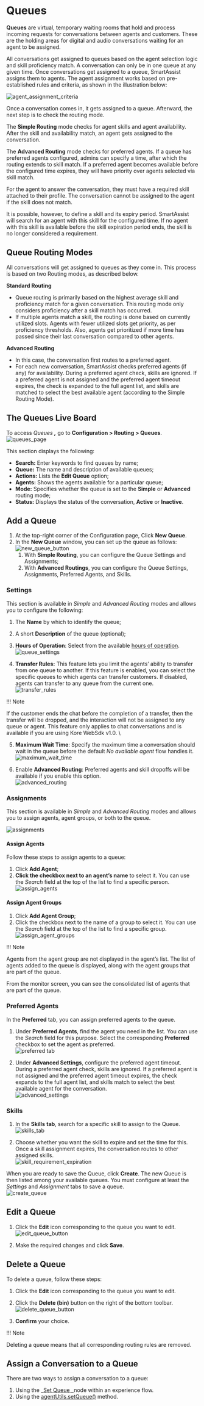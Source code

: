# **Queues**

**Queues** are virtual, temporary waiting rooms that hold and process incoming requests for conversations between agents and customers. These are the holding areas for digital and audio conversations waiting for an agent to be assigned. 

All conversations get assigned to queues based on the agent selection logic and skill proficiency match. A conversation can only be in one queue at any given time. Once conversations get assigned to a queue, SmartAssist assigns them to agents. The agent assignment works based on pre-established rules and criteria, as shown in the illustration below:

![agent_assignment_criteria](../routing/images/queues/agent-assignment-criteria.png)

Once a conversation comes in, it gets assigned to a queue. Afterward, the next step is to check the routing mode. 

The **Simple Routing** mode checks for agent skills and agent availability. After the skill and availability match, an agent gets assigned to the conversation. 

The **Advanced Routing** mode checks for preferred agents. If a queue has preferred agents configured, admins can specify a time, after which the routing extends to skill match. If a preferred agent becomes available before the configured time expires, they will have priority over agents selected via skill match.

For the agent to answer the conversation, they must have a required skill attached to their profile. The conversation cannot be assigned to the agent if the skill does not match.

It is possible, however, to define a skill and its expiry period. SmartAssist will search for an agent with this skill for the configured time. If no agent with this skill is available before the skill expiration period ends, the skill is no longer considered a requirement.

## Queue Routing Modes

All conversations will get assigned to queues as they come in. This process is based on two Routing modes, as described below.

**Standard Routing**

* Queue routing is primarily based on the highest average skill and proficiency match for a given conversation. This routing mode only considers proficiency after a skill match has occurred.
* If multiple agents match a skill, the routing is done based on currently utilized slots. Agents with fewer utilized slots get priority, as per proficiency thresholds. Also, agents get prioritized if more time has passed since their last conversation compared to other agents.

**Advanced Routing** 

* In this case, the conversation first routes to a preferred agent. 
* For each new conversation, SmartAssist checks preferred agents (if any) for availability. During a preferred agent check, skills are ignored. If a preferred agent is not assigned and the preferred agent timeout expires, the check is expanded to the full agent list, and skills are matched to select the best available agent (according to the Simple Routing Mode).

## The Queues Live Board

To access _Queues **,**_ go to **Configuration > Routing > Queues**.\
![queues_page](../routing/images/queues/queues-page.png)

This section displays the following:

* **Search:** Enter keywords to find queues by name;
* **Queue:** The name and description of available queues;
* **Actions:** Lists the **Edit Queue** option;
* **Agents:** Shows the agents available for a particular queue;
* **Mode:** Specifies whether the queue is set to the **Simple** or **Advanced** routing mode;
* **Status:** Displays the status of the conversation, **Active** or **Inactive**.

## Add a Queue

1. At the top-right corner of the Configuration page, Click **New Queue**.
2. In the **New Queue** window, you can set up the queue as follows:\
![new_queue_button](../routing/images/queues/new-queue-button.png)
    1. With **Simple Routing**, you can configure the Queue Settings and Assignments;  
    2. With **Advanced Routings**, you can configure the Queue Settings, Assignments, Preferred Agents, and Skills.

### Settings

This section is available in _Simple_ and _Advanced Routing_ modes and allows you to configure the following:

1. The **Name** by which to identify the queue;
2. A short **Description** of the queue (optional);
3. **Hours of Operation**: Select from the available [hours of operation](https://docs.kore.ai/smartassist/settings/hours-of-operation-2/).\
![queue_settings](../routing/images/queues/queue-settings.png)

4. **Transfer Rules:** This feature lets you limit the agents’ ability to transfer from one queue to another. If this feature is enabled, you can select the specific queues to which agents can transfer customers. If disabled, agents can transfer to any queue from the current one.\
![transfer_rules](../routing/images/queues/transfer-rules.png)

!!! Note

If the customer ends the chat before the completion of a transfer, then the transfer will be dropped, and the interaction will not be assigned to any queue or agent. This feature only applies to chat conversations and is available if you are using Kore WebSdk v1.0. \

5. **Maximum Wait Time**: Specify the maximum time a conversation should wait in the queue before the default _No available agent_ flow handles it.\
![maximum_wait_time](../routing/images/queues/maximum-wait-time.png)

6. Enable **Advanced Routing**: Preferred agents and skill dropoffs will be available if you enable this option.\
![advanced_routing](../routing/images/queues/advanced-routing.png)

### Assignments

This section is available in _Simple_ and _Advanced Routing_ modes and allows you to assign agents, agent groups, or both to the queue.

![assignments](../routing/images/queues/assignments.png)

#### Assign Agents

Follow these steps to assign agents to a queue: 

1. Click **Add Agent**;
2. **Click the checkbox next to an agent’s name** to select it. You can use the _Search_ field at the top of the list to find a specific person.\
![assign_agents](../routing/images/queues/assign-agents.gif)

#### Assign Agent Groups

1. Click **Add Agent Group**;
2. Click the checkbox next to the name of a group to select it. You can use the _Search_ field at the top of the list to find a specific group.\
![assign_agent_groups](../routing/images/queues/assign-agent-groups.png)

!!! Note

Agents from the agent group are not displayed in the agent’s list. The list of agents added to the queue is displayed, along with the agent groups that are part of the queue.

From the monitor screen, you can see the consolidated list of agents that are part of the queue.

### Preferred Agents

In the **Preferred** tab, you can assign preferred agents to the queue.

1. Under **Preferred Agents**, find the agent you need in the list. You can use the _Search_ field for this purpose. Select the corresponding **Preferred** checkbox to set the agent as preferred.\
![preferred tab](../routing/images/queues/preferred-agents.png)

2. Under **Advanced Settings**, configure the preferred agent timeout. During a preferred agent check, skills are ignored. If a preferred agent is not assigned and the preferred agent timeout expires, the check expands to the full agent list, and skills match to select the best available agent for the conversation.\
![advanced_settings](../routing/images/queues/advanced-settings.png)

### Skills

1. In the **Skills** **tab**, search for a specific skill to assign to the Queue.\
![skills_tab](../routing/images/queues/skills.png)

2. Choose whether you want the skill to expire and set the time for this. Once a skill assignment expires, the conversation routes to other assigned skills.\
![skill_requirement_expiration](../routing/images/queues/skill-requirement-expiration.png)

When you are ready to save the Queue, click **Create**. The new Queue is then listed among your available queues. You must configure at least the _Settings_ and _Assignment_ tabs to save a queue.\
![create_queue](../routing/images/queues/create-queue.png)

## **Edit a Queue**

1. Click the **Edit** icon corresponding to the queue you want to edit.\
![edit_queue_button](../routing/images/queues/edit-queue-button.png)

2. Make the required changes and click **Save**.

## Delete a Queue

To delete a queue, follow these steps:

1. Click the **Edit** icon corresponding to the queue you want to edit.
2. Click the **Delete (bin)** button on the right of the bottom toolbar.\
![delete_queue_button](../routing/images/queues/delete-queue-button.png)

3. **Confirm** your choice.

!!! Note

Deleting a queue means that all corresponding routing rules are removed.

## Assign a Conversation to a Queue

There are two ways to assign a conversation to a queue:

1. Using the _[Set Queue ](https://docs.kore.ai/smartassist/experience-flows/set-queue/)_node within an experience flow.
2. Using the [agentUtils.setQueue()](https://docs.kore.ai/smartassist/utils/script-nodes-call-flows-agent-utils/#Set_Queue) method.